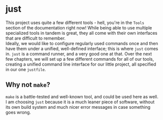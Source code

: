 # just

This project uses quite a few different tools - hell, you're in the `Tools` section of the documentation right now! While being able to use multiple specialized tools in tandem is great, they all come with their own interfaces that are difficult to remember.  
Ideally, we would like to configure regularly used commands once and then have them under a unified, well-defined interface; this is where `just` comes in. `just` is a command runner, and a very good one at that. Over the next few chapters, we will set up a few different commands for all of our tools, creating a unified command line interface for our little project, all specified in our one `justfile`.

## Why not `make`?

`make` is a battle-tested and well-known tool, and could be used here as well. I am choosing `just` because it is a much leaner piece of software, without its own build system and much nicer error messages in case something goes wrong. 
